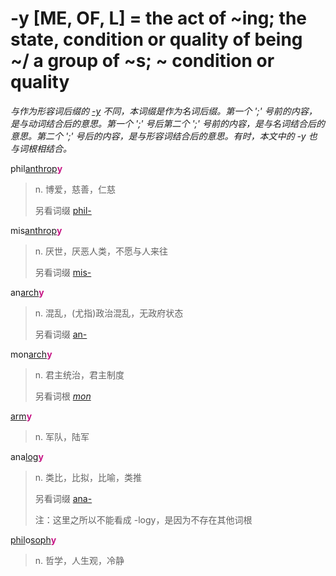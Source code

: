 # -y [ME, OF, L] = the act of ~ing; the state, condition or quality of being ~/ a group of ~s; ~ condition or quality

*与作为形容词后缀的 [-y](-y.1.md) 不同，本词缀是作为名词后缀。第一个 ';' 号前的内容，是与动词结合后的意思。第一个 ';' 号后第二个 ';' 号前的内容，是与名词结合后的意思。第二个 ';' 号后的内容，是与形容词结合后的意思。有时，本文中的 -y 也与词根相结合。*

phil[anthrop](_anthrop_.md)<b style="color: #C71585;">y</b>
> n. 博爱，慈善，仁慈
>
> 另看词缀 [phil-](phil-.md)

mis[anthrop](_anthrop_.md)<b style="color: #C71585;">y</b>
> n. 厌世，厌恶人类，不愿与人来往
>
> 另看词缀 [mis-](mis-.md)

an[arch](_arch_.md)<b style="color: #C71585;">y</b>
> n. 混乱，(尤指)政治混乱，无政府状态
>
> 另看词缀 [an-](an-.md)

mon[arch](_arch_.md)<b style="color: #C71585;">y</b>
> n. 君主统治，君主制度
>
> 另看词根 [_mon_](_mon_.2.md)

[arm](_arm_.md)<b style="color: #C71585;">y</b>
> n. 军队，陆军

ana[log](_log_.md)<b style="color: #C71585;">y</b>
> n. 类比，比拟，比喻，类推
>
> 另看词缀 [ana-](ana-.md)
>
> 注：这里之所以不能看成 -logy，是因为不存在其他词根

[phil](phil-.md)o[soph](_soph_.md)<b style="color: #C71585;">y</b>
> n. 哲学，人生观，冷静